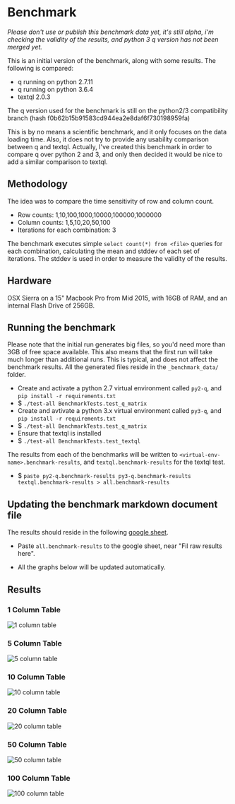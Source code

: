 
# Benchmark
*Please don't use or publish this benchmark data yet, it's still alpha, i'm checking the validity of the results, and python 3 q version has not been merged yet.*

This is an initial version of the benchmark, along with some results. The following is compared:
* q running on python 2.7.11
* q running on python 3.6.4
* textql 2.0.3

The q version used for the benchmark is still on the python2/3 compatibility branch (hash f0b62b15b91583cd944ea2e8daf6f730198959fa)

This is by no means a scientific benchmark, and it only focuses on the data loading time. Also, it does not try to provide any usability comparison between q and textql. Actually, I've created this benchmark in order to compare q over python 2 and 3, and only then decided it would be nice to add a similar comparison to textql.

## Methodology
The idea was to compare the time sensitivity of row and column count. 

* Row counts: 1,10,100,1000,10000,100000,1000000
* Column counts: 1,5,10,20,50,100
* Iterations for each combination: 3

The benchmark executes simple `select count(*) from <file>` queries for each combination, calculating the mean and stddev of each set of iterations. The stddev is used in order to measure the validity of the results.

## Hardware
OSX Sierra on a 15" Macbook Pro from Mid 2015, with 16GB of RAM, and an internal Flash Drive of 256GB.


## Running the benchmark

Please note that the initial run generates big files, so you'd need more than 3GB of free space available. This also means that the first run will take much longer than additional runs. This is typical, and does not affect the benchmark results. All the generated files reside in the `_benchmark_data/` folder.

* Create and activate a python 2.7 virtual environment called `py2-q`, and `pip install -r requirements.txt`
* $ `./test-all BenchmarkTests.test_q_matrix`
* Create and avtivate a python 3.x virtual environment called `py3-q`, and `pip install -r requirements.txt`
* $ `./test-all BenchmarkTests.test_q_matrix`
* Ensure that textql is installed
* $ `./test-all BenchmarkTests.test_textql`

The results from each of the benchmarks will be written to `<virtual-env-name>.benchmark-results`, and `textql.benchmark-results` for the textql test.

* $ `paste py2-q.benchmark-results py3-q.benchmark-results textql.benchmark-results > all.benchmark-results`

## Updating the benchmark markdown document file
The results should reside in the following [google sheet](https://docs.google.com/spreadsheets/d/1Ljr8YIJwUQ5F4wr6ATga5Aajpu1CvQp1pe52KGrLkbY/edit?usp=sharing).

* Paste `all.benchmark-results` to the google sheet, near "Fil raw results here".

* All the graphs below will be updated automatically.

## Results

### 1 Column Table
![1 column table](https://docs.google.com/spreadsheets/d/e/2PACX-1vQy9Zm4I322Tdf5uoiFFJx6Oi3Z4AMq7He3fUUtsEQVQIdTGfWgjxFD6k8PAy9wBjvFkqaG26oBgNTP/pubchart?oid=1332039801&format=image)

### 5 Column Table
![5 column table](https://docs.google.com/spreadsheets/d/e/2PACX-1vQy9Zm4I322Tdf5uoiFFJx6Oi3Z4AMq7He3fUUtsEQVQIdTGfWgjxFD6k8PAy9wBjvFkqaG26oBgNTP/pubchart?oid=693226704&format=image)

### 10 Column Table
![10 column table](https://docs.google.com/spreadsheets/d/e/2PACX-1vQy9Zm4I322Tdf5uoiFFJx6Oi3Z4AMq7He3fUUtsEQVQIdTGfWgjxFD6k8PAy9wBjvFkqaG26oBgNTP/pubchart?oid=1439130326&format=image)

### 20 Column Table
![20 column table](https://docs.google.com/spreadsheets/d/e/2PACX-1vQy9Zm4I322Tdf5uoiFFJx6Oi3Z4AMq7He3fUUtsEQVQIdTGfWgjxFD6k8PAy9wBjvFkqaG26oBgNTP/pubchart?oid=1648886784&format=image)

### 50 Column Table
![50 column table](https://docs.google.com/spreadsheets/d/e/2PACX-1vQy9Zm4I322Tdf5uoiFFJx6Oi3Z4AMq7He3fUUtsEQVQIdTGfWgjxFD6k8PAy9wBjvFkqaG26oBgNTP/pubchart?oid=1895066152&format=image)

### 100 Column Table
![100 column table](https://docs.google.com/spreadsheets/d/e/2PACX-1vQy9Zm4I322Tdf5uoiFFJx6Oi3Z4AMq7He3fUUtsEQVQIdTGfWgjxFD6k8PAy9wBjvFkqaG26oBgNTP/pubchart?oid=1125692157&format=image)

